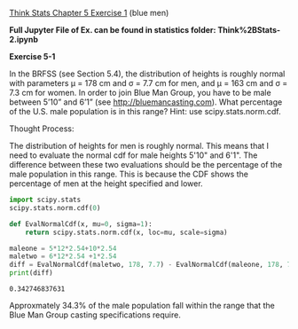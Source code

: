 [Think Stats Chapter 5 Exercise 1](http://greenteapress.com/thinkstats2/html/thinkstats2006.html#toc50) (blue men)

**Full Jupyter File of Ex. can be found in statistics folder: Think%2BStats-2.ipynb**  

**Exercise 5-1**

In the BRFSS (see Section 5.4), the distribution of heights is roughly normal with parameters μ = 178 cm and σ = 7.7 cm for men, and μ = 163 cm and σ = 7.3 cm for women.
In order to join Blue Man Group, you have to be male between 5’10” and 6’1” (see http://bluemancasting.com). What percentage of the U.S. male population is in this range? Hint: use scipy.stats.norm.cdf.

Thought Process:

The distribution of heights for men is roughly normal. This means that I need to evaluate the normal cdf for male heights 5'10" and 6'1". The difference between these two evaluations should be the percentage of the male population in this range. This is because the CDF shows the percentage of men at the height specified and lower. 


```python
import scipy.stats
scipy.stats.norm.cdf(0)

def EvalNormalCdf(x, mu=0, sigma=1):
    return scipy.stats.norm.cdf(x, loc=mu, scale=sigma)

maleone = 5*12*2.54+10*2.54 
maletwo = 6*12*2.54 +1*2.54
diff = EvalNormalCdf(maletwo, 178, 7.7) - EvalNormalCdf(maleone, 178, 7.7)
print(diff)
```

    0.342746837631


Approxmately 34.3% of the male population fall within the range that the Blue Man Group casting specifications require. 
